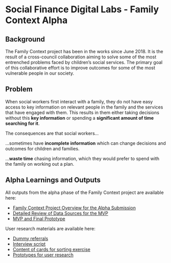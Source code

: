 # **Social Finance Digital Labs - Family Context Alpha**

## Background

The Family Context project has been in the works since June 2018. It is the result of a cross-council collaboration aiming to solve some of the most entrenched problems faced by children’s social services. The primary goal of this collaborative effort is to improve outcomes for some of the most vulnerable people in our society.

## Problem

When social workers first interact with a family, they do not have easy access to key information on relevant people in the family and the services that have engaged with them. This results in them either taking decisions without this **key information** or spending a **significant amount of time searching for it**.

The consequences are that social workers...
   
  …sometimes have **incomplete information** which can change decisions and outcomes for children and families.
   
  …**waste time** chasing information, which they would prefer to spend with the family on working out a plan.


## Alpha Learnings and Outputs

All outputs from the alpha phase of the Family Context project are available here:

 * [Family Context Project Overview for the Alpha Submission](https://github.com/SFDigiLabs/Family-Context-Alpha/blob/master/Family%20Context%20Alpha%20Project%20Overview.pdf)
 * [Detailed Review of Data Sources for the MVP](https://github.com/SFDigiLabs/Family-Context-Alpha/blob/master/Detailed%20Review%20of%20Data%20Sources%20for%20the%20MVP.pdf)
 * [MVP and Final Prototype](https://github.com/SFDigiLabs/Family-Context-Alpha/tree/master/Prototypes/Current%20MVP%20and%20Final%20Prototype)
 
 User research materials are available here:
 
 * [Dummy referrals](https://github.com/SFDigiLabs/Family-Context-Alpha/tree/master/User%20research%20resources/Dummy%20referrals)
 * [Interview script](https://github.com/SFDigiLabs/Family-Context-Alpha/blob/master/User%20research%20resources/UR%20Interview%20Guide.pdf)
 * [Content of cards for sorting exercise](https://raw.githubusercontent.com/SFDigiLabs/Family-Context-Alpha/blob/master/User%20research%20resources/Card%20sort%20contents.xlsx)
 * [Prototypes for user research](https://github.com/SFDigiLabs/Family-Context-Alpha/tree/master/Prototypes/Prototypes%20for%20user%20research)
